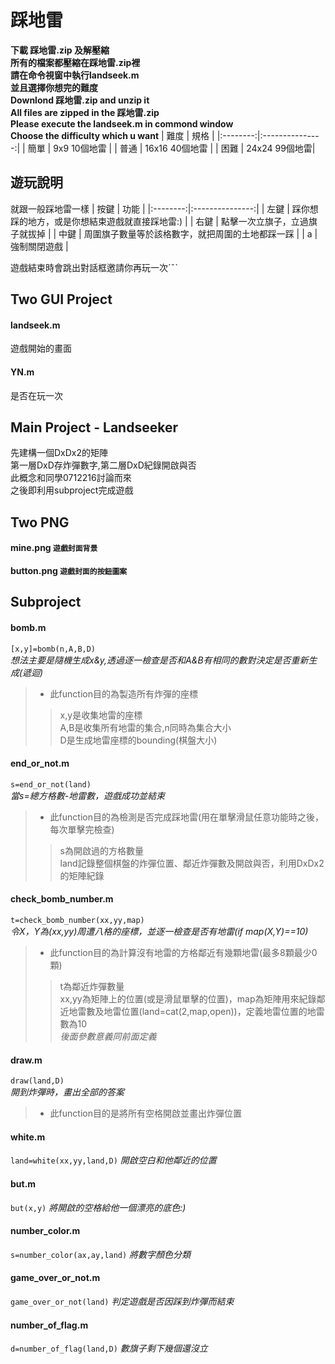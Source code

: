 # 踩地雷

**下載 踩地雷.zip 及解壓縮  
所有的檔案都壓縮在踩地雷.zip裡  
請在命令視窗中執行landseek.m  
並且選擇你想完的難度  
Downlond 踩地雷.zip and unzip it  
All files are zipped in the 踩地雷.zip  
Please execute the landseek.m in commond window    
Choose the difficulty which u want**
| 難度 | 規格 |
|:--------:|:---------------:|
| 簡單 | 9x9 10個地雷 | 
| 普通 | 16x16 40個地雷 | 
| 困難 | 24x24 99個地雷| 
## 遊玩說明
就跟一般踩地雷一樣
| 按鍵 | 功能 |
|:--------:|:---------------:|
| 左鍵 | 踩你想踩的地方，或是你想結束遊戲就直接踩地雷:) | 
| 右鍵 | 點擊一次立旗子，立過旗子就拔掉 | 
| 中鍵 | 周圍旗子數量等於該格數字，就把周圍的土地都踩一踩 |
| a | 強制關閉遊戲 |  

遊戲結束時會跳出對話框邀請你再玩一次ˊˇˋ
## Two GUI Project
#### landseek.m
遊戲開始的畫面
#### YN.m
是否在玩一次
## Main Project - Landseeker  
先建構一個DxDx2的矩陣  
第一層DxD存炸彈數字,第二層DxD紀錄開啟與否  
此概念和同學0712216討論而來  
之後即利用subproject完成遊戲  
## Two PNG
#### mine.png ` 遊戲封面背景 `
#### button.png ` 遊戲封面的按鈕圖案 `
## Subproject
#### bomb.m
` [x,y]=bomb(n,A,B,D) `  
*想法主要是隨機生成x&y,透過逐一檢查是否和A&B有相同的數對決定是否重新生成(遞迴)*
>* 此function目的為製造所有炸彈的座標  
>> x,y是收集地雷的座標  
A,B是收集所有地雷的集合,n同時為集合大小  
D是生成地雷座標的bounding(棋盤大小)  

#### end_or_not.m
` s=end_or_not(land) `  
*當s=總方格數-地雷數，遊戲成功並結束*
>* 此function目的為檢測是否完成踩地雷(用在單擊滑鼠任意功能時之後，每次單擊完檢查)  
>> s為開啟過的方格數量  
land記錄整個棋盤的炸彈位置、鄰近炸彈數及開啟與否，利用DxDx2的矩陣紀錄
#### check_bomb_number.m
` t=check_bomb_number(xx,yy,map) `  
*令X，Y為(xx,yy)周遭八格的座標，並逐一檢查是否有地雷(if map(X,Y)==10)*
>* 此function目的為計算沒有地雷的方格鄰近有幾顆地雷(最多8顆最少0顆)  
>> t為鄰近炸彈數量  
xx,yy為矩陣上的位置(或是滑鼠單擊的位置)，map為矩陣用來紀錄鄰近地雷數及地雷位置(land=cat(2,map,open))，定義地雷位置的地雷數為10  
*後面參數意義同前面定義*
#### draw.m
` draw(land,D) `  
*開到炸彈時，畫出全部的答案*
>* 此function目的是將所有空格開啟並畫出炸彈位置
#### white.m
` land=white(xx,yy,land,D) `
*開啟空白和他鄰近的位置*
#### but.m
` but(x,y) `
*將開啟的空格給他一個漂亮的底色:)*
#### number_color.m
` s=number_color(ax,ay,land) ` 
*將數字顏色分類*
#### game_over_or_not.m
 ` game_over_or_not(land) `
*判定遊戲是否因踩到炸彈而結束*
#### number_of_flag.m
` d=number_of_flag(land,D) `
*數旗子剩下幾個還沒立*

